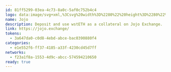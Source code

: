 ```yaml
---
id: 81ff5299-03ea-4c73-8a0c-5af0c752b4c4
logo: data:image/svg+xml,%3Csvg%20width%3D%2280%22%20height%3D%2280%22%20viewBox%3D%220%200%2080%2080%22%20fill%3D%22none%22%20xmlns%3D%22http%3A%2F%2Fwww.w3.org%2F2000%2Fsvg%22%3E%0A%3Cg%20clip-path%3D%22url(%23clip0_7050_360)%22%3E%0A%3Cpath%20fill-rule%3D%22evenodd%22%20clip-rule%3D%22evenodd%22%20d%3D%22M45.0526%2029.9341L48.0249%2021H28.6151L25.6408%2029.9341H45.0526ZM55.3058%2044.6249L63%2021.002H52.2447L44.8871%2043.556C44.4376%2044.9781%2043.6752%2046.3013%2042.6468%2047.4442C41.6207%2048.5633%2040.1822%2049.6264%2038.329%2049.7929L38.1598%2049.8064H18.9342L16%2059H37.8023C37.8023%2059%2045.9807%2058.696%2051.8851%2051.1443C53.4119%2049.1595%2054.5679%2046.9563%2055.3058%2044.6249Z%22%20fill%3D%22%236EDBAF%22%2F%3E%0A%3Cg%20opacity%3D%220.7%22%20filter%3D%22url(%23filter0_f_7050_360)%22%3E%0A%3Cpath%20fill-rule%3D%22evenodd%22%20clip-rule%3D%22evenodd%22%20d%3D%22M42.0526%2026.9341L45.0249%2018H25.6151L22.6408%2026.9341H42.0526ZM52.3058%2041.6249L60%2018.002H49.2447L41.8871%2040.556C41.4376%2041.9781%2040.6752%2043.3013%2039.6468%2044.4442C38.6207%2045.5633%2037.1822%2046.6264%2035.329%2046.7929L35.1598%2046.8064H15.9342L13%2056H34.8023C34.8023%2056%2042.9807%2055.696%2048.8851%2048.1443C50.4119%2046.1595%2051.5679%2043.9563%2052.3058%2041.6249Z%22%20fill%3D%22%236EDBAF%22%2F%3E%0A%3C%2Fg%3E%0A%3C%2Fg%3E%0A%3Cdefs%3E%0A%3Cfilter%20id%3D%22filter0_f_7050_360%22%20x%3D%22-1%22%20y%3D%224%22%20width%3D%2275%22%20height%3D%2266%22%20filterUnits%3D%22userSpaceOnUse%22%20color-interpolation-filters%3D%22sRGB%22%3E%0A%3CfeFlood%20flood-opacity%3D%220%22%20result%3D%22BackgroundImageFix%22%2F%3E%0A%3CfeBlend%20mode%3D%22normal%22%20in%3D%22SourceGraphic%22%20in2%3D%22BackgroundImageFix%22%20result%3D%22shape%22%2F%3E%0A%3CfeGaussianBlur%20stdDeviation%3D%227%22%20result%3D%22effect1_foregroundBlur_7050_360%22%2F%3E%0A%3C%2Ffilter%3E%0A%3CclipPath%20id%3D%22clip0_7050_360%22%3E%0A%3Crect%20width%3D%2280%22%20height%3D%2280%22%20fill%3D%22white%22%2F%3E%0A%3C%2FclipPath%3E%0A%3C%2Fdefs%3E%0A%3C%2Fsvg%3E%0A
name: Jojo
description: Deposit and use wstETH as a collateral on Jojo Exchange.
link: https://jojo.exchange/
tokens:
  - 3a647da0-c0d8-4ebd-abce-bac0390880f4
categories:
  - e1e552f6-ff37-4185-a33f-4230cd45d7ff
networks:
  - f23a1f8a-1553-4d9c-abcc-574594210650
ready: true
---
```

